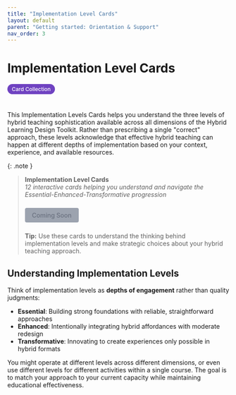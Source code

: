 ```yaml
---
title: "Implementation Level Cards"
layout: default
parent: "Getting started: Orientation & Support"
nav_order: 3
---
```


# Implementation Level Cards

<span style="background: #6f42c1; color: white; padding: 4px 10px; border-radius: 16px; font-size: 12px; font-weight: 500; white-space: nowrap; display: inline-block; margin-bottom: 24px;">Card Collection</span>

This Implementation Levels Cards helps you understand the three levels of hybrid teaching sophistication available across all dimensions of the Hybrid Learning Design Toolkit. Rather than prescribing a single "correct" approach, these levels acknowledge that effective hybrid teaching can happen at different depths of implementation based on your context, experience, and available resources.



{: .note }
> **Implementation Level Cards**  
> *12 interactive cards helping you understand and navigate the Essential-Enhanced-Transformative progression*
>
> <span style="display: inline-block; background: #9ca3af; color: #6b7280; padding: 8px 16px; text-decoration: none; border-radius: 4px; font-weight: 500; margin: 8px 0; font-size: 14px; cursor: not-allowed;">
> Coming Soon
> </span>
>
> **Tip:** Use these cards to understand the thinking behind implementation levels and make strategic choices about your hybrid teaching approach.


## Understanding Implementation Levels

Think of implementation levels as **depths of engagement** rather than quality judgments:
- **Essential**: Building strong foundations with reliable, straightforward approaches
- **Enhanced**: Intentionally integrating hybrid affordances with moderate redesign
- **Transformative**: Innovating to create experiences only possible in hybrid formats

You might operate at different levels across different dimensions, or even use different levels for different activities within a single course. The goal is to match your approach to your current capacity while maintaining educational effectiveness.


